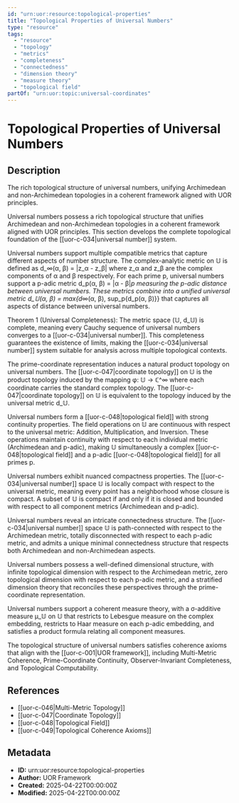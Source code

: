 ```yaml
---
id: "urn:uor:resource:topological-properties"
title: "Topological Properties of Universal Numbers"
type: "resource"
tags:
  - "resource"
  - "topology"
  - "metrics"
  - "completeness"
  - "connectedness"
  - "dimension theory"
  - "measure theory"
  - "topological field"
partOf: "urn:uor:topic:universal-coordinates"
---
```


# Topological Properties of Universal Numbers

## Description

The rich topological structure of universal numbers, unifying Archimedean and non-Archimedean topologies in a coherent framework aligned with UOR principles.

Universal numbers possess a rich topological structure that unifies Archimedean and non-Archimedean topologies in a coherent framework aligned with UOR principles. This section develops the complete topological foundation of the [[uor-c-034|universal number]] system.

Universal numbers support multiple compatible metrics that capture different aspects of number structure. The complex-analytic metric on 𝕌 is defined as d_∞(α, β) = |z_α - z_β| where z_α and z_β are the complex components of α and β respectively. For each prime p, universal numbers support a p-adic metric d_p(α, β) = |α - β|_p measuring the p-adic distance between universal numbers. These metrics combine into a unified universal metric d_𝕌(α, β) = max{d_∞(α, β), sup_p{d_p(α, β)}} that captures all aspects of distance between universal numbers.

Theorem 1 (Universal Completeness): The metric space (𝕌, d_𝕌) is complete, meaning every Cauchy sequence of universal numbers converges to a [[uor-c-034|universal number]]. This completeness guarantees the existence of limits, making the [[uor-c-034|universal number]] system suitable for analysis across multiple topological contexts.

The prime-coordinate representation induces a natural product topology on universal numbers. The [[uor-c-047|coordinate topology]] on 𝕌 is the product topology induced by the mapping φ: 𝕌 → ℂ^∞ where each coordinate carries the standard complex topology. The [[uor-c-047|coordinate topology]] on 𝕌 is equivalent to the topology induced by the universal metric d_𝕌.

Universal numbers form a [[uor-c-048|topological field]] with strong continuity properties. The field operations on 𝕌 are continuous with respect to the universal metric: Addition, Multiplication, and Inversion. These operations maintain continuity with respect to each individual metric (Archimedean and p-adic), making 𝕌 simultaneously a complex [[uor-c-048|topological field]] and a p-adic [[uor-c-048|topological field]] for all primes p.

Universal numbers exhibit nuanced compactness properties. The [[uor-c-034|universal number]] space 𝕌 is locally compact with respect to the universal metric, meaning every point has a neighborhood whose closure is compact. A subset of 𝕌 is compact if and only if it is closed and bounded with respect to all component metrics (Archimedean and p-adic).

Universal numbers reveal an intricate connectedness structure. The [[uor-c-034|universal number]] space 𝕌 is path-connected with respect to the Archimedean metric, totally disconnected with respect to each p-adic metric, and admits a unique minimal connectedness structure that respects both Archimedean and non-Archimedean aspects.

Universal numbers possess a well-defined dimensional structure, with infinite topological dimension with respect to the Archimedean metric, zero topological dimension with respect to each p-adic metric, and a stratified dimension theory that reconciles these perspectives through the prime-coordinate representation.

Universal numbers support a coherent measure theory, with a σ-additive measure μ_𝕌 on 𝕌 that restricts to Lebesgue measure on the complex embedding, restricts to Haar measure on each p-adic embedding, and satisfies a product formula relating all component measures.

The topological structure of universal numbers satisfies coherence axioms that align with the [[uor-c-001|UOR framework]], including Multi-Metric Coherence, Prime-Coordinate Continuity, Observer-Invariant Completeness, and Topological Computability.

## References

- [[uor-c-046|Multi-Metric Topology]]
- [[uor-c-047|Coordinate Topology]]
- [[uor-c-048|Topological Field]]
- [[uor-c-049|Topological Coherence Axioms]]

## Metadata

- **ID:** urn:uor:resource:topological-properties
- **Author:** UOR Framework
- **Created:** 2025-04-22T00:00:00Z
- **Modified:** 2025-04-22T00:00:00Z
